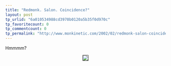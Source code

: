 ```yaml
---
title: "Redmonk. Salon. Coincidence?"
layout: post
tp_urlid: "6a010534988cd3970b0120a5b35f0d970c"
tp_favoritecount: 0
tp_commentcount: 0
tp_permalink: "http://www.monkinetic.com/2002/02/redmonk-salon-coincidence.html"
---
```

Hmmmm?<p>

<center>
<img border="1" src="http://media.redmonk.net/images/redmonkSalon.jpg" />
</center></p>
